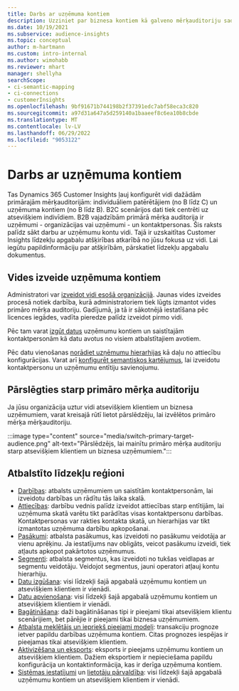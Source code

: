 ```yaml
---
title: Darbs ar uzņēmuma kontiem
description: Uzziniet par biznesa kontiem kā galveno mērķauditoriju sadaļā Dynamics 365 Customer Insights.
ms.date: 10/19/2021
ms.subservice: audience-insights
ms.topic: conceptual
author: m-hartmann
ms.custom: intro-internal
ms.author: wimohabb
ms.reviewer: mhart
manager: shellyha
searchScope:
- ci-semantic-mapping
- ci-connections
- customerInsights
ms.openlocfilehash: 9bf91671b744198b2f37391edc7abf58eca3c820
ms.sourcegitcommit: a97d31a647a5d259140a1baaeef8c6ea10b8cbde
ms.translationtype: MT
ms.contentlocale: lv-LV
ms.lasthandoff: 06/29/2022
ms.locfileid: "9053122"
---
```

# <a name="work-with-business-accounts"></a>Darbs ar uzņēmuma kontiem

Tas Dynamics 365 Customer Insights ļauj konfigurēt vidi dažādām primārajām mērķauditorijām: individuāliem patērētājiem (no B līdz C) un uzņēmuma kontiem (no B līdz B). B2C scenārijos dati tiek centrēti uz atsevišķiem indivīdiem. B2B vajadzībām primārā mērķa auditorija ir uzņēmumi - organizācijas vai uzņēmumi - un kontaktpersonas. Šis raksts palīdz sākt darbu ar uzņēmumu kontu vidi. Tajā ir uzskaitītas Customer Insights līdzekļu apgabalu atšķirības atkarībā no jūsu fokusa uz vidi. Lai iegūtu papildinformāciju par atšķirībām, pārskatiet līdzekļu apgabalu dokumentus. 

## <a name="create-an-environment-for-business-accounts"></a>Vides izveide uzņēmuma kontiem

Administratori var [izveidot vidi esošā organizācijā](create-environment.md). Jaunas vides izveides procesā notiek darbība, kurā administratoriem tiek lūgts izmantot vides primāro mērķa auditoriju. Gadījumā, ja tā ir sākotnējā iestatīšana pēc licences iegādes, vadīta pieredze palīdz izveidot pirmo vidi.

Pēc tam varat [izgūt datus](data-sources.md) uzņēmumu kontiem un saistītajām kontaktpersonām kā datu avotus no visiem atbalstītajiem avotiem.

Pēc datu vienošanas [norādiet uzņēmumu hierarhijas](relationships.md#set-up-account-hierarchies) kā daļu no attiecību konfigurācijas. Varat arī [konfigurēt semantiskos kartējumus](semantic-mappings.md), lai izveidotu kontaktpersonu un uzņēmumu entītiju savienojumu. 

## <a name="switch-between-primary-target-audience"></a>Pārslēgties starp primāro mērķa auditoriju

Ja jūsu organizācija uztur vidi atsevišķiem klientiem un biznesa uzņēmumiem, varat kreisajā rūtī lietot pārslēdzēju, lai izvēlētos primāro mērķa mērķauditoriju.

:::image type="content" source="media/switch-primary-target-audience.png" alt-text="Pārslēdzējs, lai mainītu primāro mērķa auditoriju starp atsevišķiem klientiem un biznesa uzņēmumiem.":::

## <a name="supported-feature-areas"></a>Atbalstīto līdzekļu reģioni

- [Darbības](activities.md): atbalsts uzņēmumiem un saistītām kontaktpersonām, lai izveidotu darbības un rādītu tās laika skalā.
- [Attiecības](relationships.md): darbību vednis palīdz izveidot attiecības starp entītijām, lai uzņēmuma skatā varētu tikt parādītas visas kontaktpersonu darbības. Kontaktpersonas var rakties kontakta skatā, un hierarhijas var tikt izmantotas uzņēmuma darbību apkopošanai.
- [Pasākumi](measures.md): atbalsta pasākumus, kas izveidoti no pasākumu veidotāja ar vienu aprēķinu. Ja iestatījums nav obligāts, veicot pasākumu izveidi, tiek atļauts apkopot pakārtotos uzņēmumus.
- [Segmenti](segments.md): atbalsta segmentus, kas izveidoti no tukšas veidlapas ar segmentu veidotāju. Veidojot segmentus, jauni operatori atļauj kontu hierarhiju.
- [Datu izgūšana](data-sources.md): visi līdzekļi šajā apgabalā uzņēmumu kontiem un atsevišķiem klientiem ir vienādi.
- [Datu apvienošana](data-unification.md): visi līdzekļi šajā apgabalā uzņēmumu kontiem un atsevišķiem klientiem ir vienādi.
- [Bagātināšana](enrichment-hub.md): daži bagātināšanas tipi ir pieejami tikai atsevišķiem klientu scenārijiem, bet pārējie ir pieejami tikai biznesa uzņēmumiem.
- [Atbalsta meklētājs un iepriekš pieejami modeļi](predictions-overview.md): transakciju prognoze ietver papildu darbības uzņēmuma kontiem. Citas prognozes iespējas ir pieejamas tikai atsevišķiem klientiem.
- [Aktivizēšana un eksports](export-destinations.md): eksports ir pieejams uzņēmumu kontiem un atsevišķiem klientiem. Dažiem eksportiem ir nepieciešama papildu konfigurācija un kontaktinformācija, kas ir derīga uzņēmuma kontiem.
- [Sistēmas iestatījumi](system.md) un [lietotāju pārvaldība](permissions.md): visi līdzekļi šajā apgabalā uzņēmumu kontiem un atsevišķiem klientiem ir vienādi.

